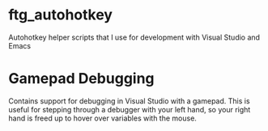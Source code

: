 # ftg_autohotkey

Autohotkey helper scripts that I use for development with Visual Studio and Emacs

# Gamepad Debugging #

Contains support for debugging in Visual Studio with a gamepad.  This is useful for stepping through a debugger with your left hand, so your right hand is freed up to hover over variables with the mouse.


